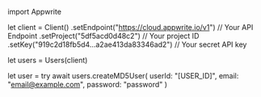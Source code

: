 import Appwrite

let client = Client()
    .setEndpoint("https://cloud.appwrite.io/v1") // Your API Endpoint
    .setProject("5df5acd0d48c2") // Your project ID
    .setKey("919c2d18fb5d4...a2ae413da83346ad2") // Your secret API key

let users = Users(client)

let user = try await users.createMD5User(
    userId: &quot;[USER_ID]&quot;,
    email: &quot;email@example.com&quot;,
    password: &quot;password&quot;
)

